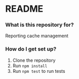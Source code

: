 # README #

### What is this repository for? ###

Reporting cache management

### How do I get set up? ###

1. Clone the repository
1. Run ```npm install```
1. Run ```npm test``` to run tests
